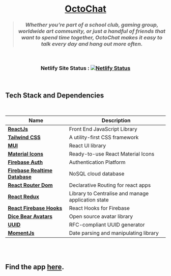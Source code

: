 <div align = "center">

# [OctoChat](https://octochat.netlify.app)

> ### _Whether you’re part of a school club, gaming group, worldwide art community, or just a handful of friends that want to spend time together, OctoChat makes it easy to talk every day and hang out more often._

<br>

### Netlify Site Status : [![Netlify Status](https://api.netlify.com/api/v1/badges/86155a6a-8e59-42b2-9fd0-aeb5e2982fb6/deploy-status)](https://app.netlify.com/sites/octochat/deploys)

</div>
<br>

## Tech Stack and Dependencies

<br>

<div align="center">

| <div align ="center">Name </div>                                               | <div align = "center">Description</div>            |
| ------------------------------------------------------------------------------ | -------------------------------------------------- |
| **[ReactJs](https://reactjs.org)**                                             | Front End JavaScript Library                       |
| **[Tailwind CSS](https://tailwindcss.com/)**                                   | A utility-first CSS framework                      |
| **[MUI](https://mui.com/material-ui/getting-started/installation/)**           | React UI library                                   |
| **[Material Icons](https://mui.com/material-ui/material-icons/)**              | Ready-to-use React Material Icons                  |
| **[Firebase Auth](https://firebase.google.com/docs/auth)**                     | Authentication Platform                            |
| **[Firebase Realtime Database](https://firebase.google.com/docs/database)**    | NoSQL cloud database                               |
| **[React Router Dom](https://reactrouter.com/docs/en/v6)**                     | Declarative Routing for react apps                 |
| **[React Redux](https://react-redux.js.org/introduction/getting-started)**     | Library to Centralise and manage application state |
| **[React Firebase Hooks](https://www.npmjs.com/package/react-firebase-hooks)** | React Hooks for Firebase                           |
| **[Dice Bear Avatars](https://avatars.dicebear.com/docs)**                     | Open source avatar library                         |
| **[UUID](https://github.com/uuidjs/uuid)**                                     | RFC-compliant UUID generator                       |
| **[MomentJs](https://momentjs.com/docs/)**                                     | Date parsing and manipulating library              |

</div>
<br>

<!-- ## Demo

<br>


![Demo](https://github.com/HariKrishna-28/ChatRoom/blob/main/Output/Demo2.gif)

<br>

> ### _As the server is hosted on a free Heroku account, the server enters ‘sleep mode’ when not in use for 60 minutes. If you notice an initial delay, please allow a few seconds for the servers to wake up._ -->

<br>

## Find the app [here](https://octochat.netlify.app/).

<br>
